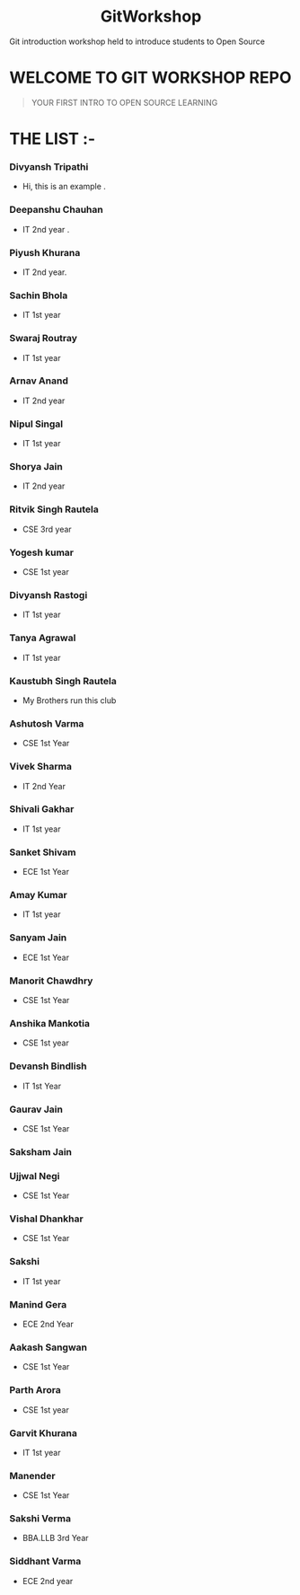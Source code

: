 <h1 align="center">GitWorkshop</h1>

Git introduction workshop held to introduce students to Open Source

# WELCOME TO GIT WORKSHOP REPO

> YOUR FIRST INTRO TO OPEN SOURCE LEARNING

# THE LIST :-

### Divyansh Tripathi
- Hi, this is an example .

### Deepanshu Chauhan
- IT 2nd year .

### Piyush Khurana
- IT 2nd year.

### Sachin Bhola 
- IT 1st year

### Swaraj Routray
- IT 1st year

### Arnav Anand
- IT 2nd year

### Nipul Singal
- IT 1st year

### Shorya Jain
- IT 2nd year

### Ritvik Singh Rautela
- CSE 3rd year

### Yogesh kumar 
- CSE 1st year

### Divyansh Rastogi
- IT 1st year

### Tanya Agrawal
- IT 1st year

### Kaustubh Singh Rautela 
- My Brothers run this club

### Ashutosh Varma
- CSE 1st Year

### Vivek Sharma
- IT 2nd Year

### Shivali Gakhar
- IT 1st year

### Sanket Shivam
- ECE 1st Year

### Amay Kumar
- IT 1st year

### Sanyam Jain
- ECE 1st Year

### Manorit Chawdhry 
- CSE 1st Year

### Anshika Mankotia
- CSE 1st year

### Devansh Bindlish
- IT 1st Year

### Gaurav Jain
- CSE 1st Year

### Saksham Jain

### Ujjwal Negi
- CSE 1st Year

### Vishal Dhankhar
- CSE 1st Year

### Sakshi 
- IT 1st year

### Manind Gera
- ECE 2nd Year

### Aakash Sangwan
- CSE 1st Year

### Parth Arora
- CSE 1st year

### Garvit Khurana
- IT 1st year 

### Manender 
- CSE 1st Year

### Sakshi Verma
- BBA.LLB 3rd Year

### Siddhant Varma
- ECE 2nd year

